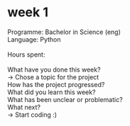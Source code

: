# week 1 #
Programme: Bachelor in Science (eng) <br />
Language: Python <br />
<br />
Hours spent: <br />
<br />
What have you done this week? <br />
-> Chose a topic for the project <br />
How has the project progressed? <br />
What did you learn this week? <br />
What has been unclear or problematic? <br />
What next? <br /> 
-> Start coding :)
